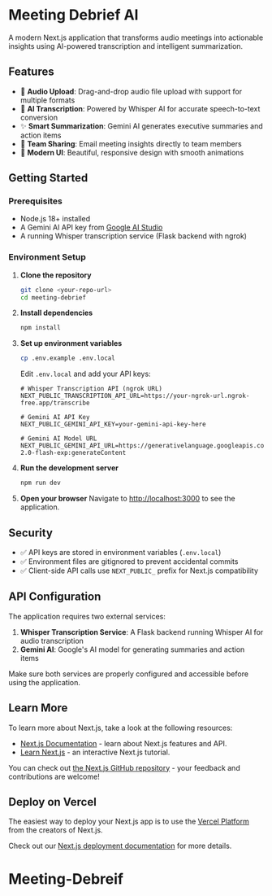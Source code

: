 # Meeting Debrief AI

A modern Next.js application that transforms audio meetings into actionable insights using AI-powered transcription and intelligent summarization.

## Features

- 🎤 **Audio Upload**: Drag-and-drop audio file upload with support for multiple formats
- 🤖 **AI Transcription**: Powered by Whisper AI for accurate speech-to-text conversion
- ✨ **Smart Summarization**: Gemini AI generates executive summaries and action items
- 📧 **Team Sharing**: Email meeting insights directly to team members
- 🎨 **Modern UI**: Beautiful, responsive design with smooth animations

## Getting Started

### Prerequisites

- Node.js 18+ installed
- A Gemini AI API key from [Google AI Studio](https://makersuite.google.com/app/apikey)
- A running Whisper transcription service (Flask backend with ngrok)

### Environment Setup

1. **Clone the repository**
   ```bash
   git clone <your-repo-url>
   cd meeting-debrief
   ```

2. **Install dependencies**
   ```bash
   npm install
   ```

3. **Set up environment variables**
   ```bash
   cp .env.example .env.local
   ```
   
   Edit `.env.local` and add your API keys:
   ```env
   # Whisper Transcription API (ngrok URL)
   NEXT_PUBLIC_TRANSCRIPTION_API_URL=https://your-ngrok-url.ngrok-free.app/transcribe
   
   # Gemini AI API Key
   NEXT_PUBLIC_GEMINI_API_KEY=your-gemini-api-key-here
   
   # Gemini AI Model URL
   NEXT_PUBLIC_GEMINI_API_URL=https://generativelanguage.googleapis.com/v1beta/models/gemini-2.0-flash-exp:generateContent
   ```

4. **Run the development server**
   ```bash
   npm run dev
   ```

5. **Open your browser**
   Navigate to [http://localhost:3000](http://localhost:3000) to see the application.

## Security

- ✅ API keys are stored in environment variables (`.env.local`)
- ✅ Environment files are gitignored to prevent accidental commits
- ✅ Client-side API calls use `NEXT_PUBLIC_` prefix for Next.js compatibility

## API Configuration

The application requires two external services:

1. **Whisper Transcription Service**: A Flask backend running Whisper AI for audio transcription
2. **Gemini AI**: Google's AI model for generating summaries and action items

Make sure both services are properly configured and accessible before using the application.

## Learn More

To learn more about Next.js, take a look at the following resources:

- [Next.js Documentation](https://nextjs.org/docs) - learn about Next.js features and API.
- [Learn Next.js](https://nextjs.org/learn) - an interactive Next.js tutorial.

You can check out [the Next.js GitHub repository](https://github.com/vercel/next.js) - your feedback and contributions are welcome!

## Deploy on Vercel

The easiest way to deploy your Next.js app is to use the [Vercel Platform](https://vercel.com/new?utm_medium=default-template&filter=next.js&utm_source=create-next-app&utm_campaign=create-next-app-readme) from the creators of Next.js.

Check out our [Next.js deployment documentation](https://nextjs.org/docs/app/building-your-application/deploying) for more details.
# Meeting-Debreif

